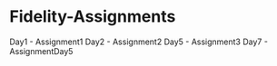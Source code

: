 # Fidelity-Assignments


Day1 - Assignment1
Day2 - Assignment2
Day5 - Assignment3
Day7 - AssignmentDay5
